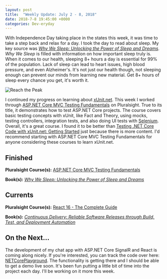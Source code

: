 ```yaml
---
layout: post
title:  "Weekly Update: July 2 - 8, 2018"
date: 2018-7-8 19:45:00 +0000
categories: Dev-eryday
---
```


With Independence Day taking place in the states this week, it was time to take a step back and relax for a day. I took the day to read about sleep. My key source was *[Why We Sleep: Unlocking the Power of Sleep and Dreams][wws]*. *Why We Sleep* is filled with information on how important sleep truly is. When it comes to our health, sleeping 8+ hours a day is essential for 99% of the population. Lack of sleep can lead to heart issues, high blood pressure, and even Alzheimer's. It's not just our health though, not sleeping enough can prevent our minds from learning new material. Get 8+ hours of sleep every chance you get, it's worth it.

![Reach the Peak](https://farm1.staticflickr.com/923/41474980330_5b764b79f0.jpg)

I continued my progress on learning about [xUnit.net][xu]. This week I worked through [ASP.NET Core MVC Testing Fundamentals][ctm] on Pluralsight. True to its title, it demonstrates how to test ASP.NET Core projects. The course covers basic testing concepts with xUnit, like Fact and Theory, using mocks, testing controllers, integration tests, and also doing UI tests with [Selenium][sel]. Overall, it's a great course. I found it to be better than [Testing .NET Core Code with xUnit.net: Getting Started][xuc] just because there is more content. I'd recommend starting with ASP.NET Core MVC Testing Fundamentals for anyone considering these courses to learn xUnit.net.

## Finished

**Pluralsight Course(s):** [ASP.NET Core MVC Testing Fundamentals][ctm]

**Book(s):** *[Why We Sleep: Unlocking the Power of Sleep and Dreams][wws]*

## Currents

**Pluralsight Course(s):** [React 16 - The Complete Guide][re]

**Book(s):** *[Continuous Delivery: Reliable Software Releases through Build, Test, and Deployment Automation][cd]*

## On the Next...

The development of my chat app with ASP.NET Core SignalR and React is coming along nicely. If you're interested, you can track the code over here: [NETCorePlayground][ncp]. The functionality is getting there and I should be able to get a demo live soon. It's been fun putting a little bit of time into the project each day. I'll be working on it more this week.

[re]: https://www.udemy.com/react-the-complete-guide-incl-redux/
[cd]: https://www.amazon.com/Continuous-Delivery-Deployment-Automation-Addison-Wesley/dp/0321601912
[dok]: https://app.pluralsight.com/library/courses/docker-deep-dive-update/table-of-contents
[doom]: https://www.amazon.com/Masters-Doom-Created-Transformed-Culture-ebook/dp/B000FBFNL0/
[jc]: https://en.wikipedia.org/wiki/John_Carmack
[jr]: https://en.wikipedia.org/wiki/John_Romero
[api]: https://app.pluralsight.com/library/courses/play-by-play-creating-apis-developers-identity-server-four/table-of-contents
[fcc]: https://www.freecodecamp.org/
[sig]: https://app.pluralsight.com/library/courses/aspdotnet-core-signalr-getting-started/table-of-contents
[hnd]: https://www.amazon.com/How-Not-Die-Discover-Scientifically-ebook/dp/B00Y7USB14/
[snr]: https://www.asp.net/signalr
[src]: https://docs.microsoft.com/en-us/aspnet/core/signalr/introduction?view=aspnetcore-2.1
[xu]: https://xunit.github.io/
[mst]: https://docs.microsoft.com/en-us/dotnet/core/testing/unit-testing-with-mstest
[ncp]: https://github.com/jpniederer/NETCorePlayground
[xuc]: https://app.pluralsight.com/library/courses/dotnet-core-testing-code-xunit-dotnet-getting-started/table-of-contents
[ctm]: https://app.pluralsight.com/library/courses/aspdotnet-core-mvc-testing-fundamentals/table-of-contents
[wws]: https://www.amazon.com/Why-We-Sleep-Unlocking-Dreams-ebook/dp/B06ZZ1YGJ5/
[sel]: https://www.seleniumhq.org/